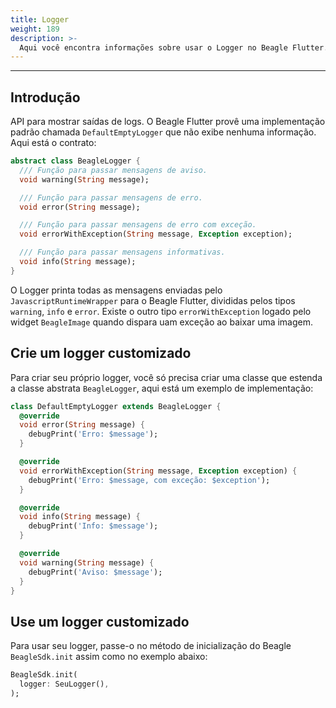 ```yaml
---
title: Logger
weight: 189
description: >-
  Aqui você encontra informações sobre usar o Logger no Beagle Flutter.
---
```


---

## Introdução
API para mostrar saídas de logs. O Beagle Flutter provê uma implementação padrão chamada `DefaultEmptyLogger` que não exibe nenhuma informação. Aqui está o contrato:

```dart
abstract class BeagleLogger {
  /// Função para passar mensagens de aviso.
  void warning(String message);

  /// Função para passar mensagens de erro.
  void error(String message);

  /// Função para passar mensagens de erro com exceção.
  void errorWithException(String message, Exception exception);

  /// Função para passar mensagens informativas.
  void info(String message);
}
```

O Logger printa todas as mensagens enviadas pelo `JavascriptRuntimeWrapper` para o Beagle Flutter, divididas pelos tipos `warning`, `info` e `error`. Existe o outro tipo `errorWithException` logado pelo widget `BeagleImage` quando dispara uam exceção ao baixar uma imagem. 

## Crie um logger customizado
Para criar seu próprio logger, você só precisa criar uma classe que estenda a classe abstrata `BeagleLogger`, aqui está um exemplo de implementação:

```dart
class DefaultEmptyLogger extends BeagleLogger {
  @override
  void error(String message) {
    debugPrint('Erro: $message');
  }

  @override
  void errorWithException(String message, Exception exception) {
    debugPrint('Erro: $message, com exceção: $exception');
  }

  @override
  void info(String message) {
    debugPrint('Info: $message');
  }

  @override
  void warning(String message) {
    debugPrint('Aviso: $message');
  }
}
```

## Use um logger customizado
Para usar seu logger, passe-o no método de inicialização do Beagle `BeagleSdk.init` assim como no exemplo abaixo:
```dart
BeagleSdk.init(
  logger: SeuLogger(),
);
```
